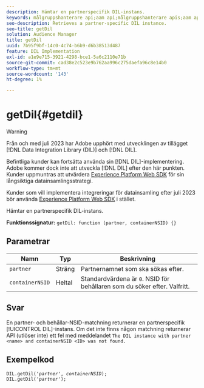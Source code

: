 ```yaml
---
description: Hämtar en partnerspecifik DIL-instans.
keywords: målgruppshanterare api;aam api;målgruppshanterare apis;aam apis
seo-description: Retrieves a partner-specific DIL instance.
seo-title: getDil
solution: Audience Manager
title: getDil
uuid: 7b95f9bf-14c0-4c74-b6b9-d6b38513d487
feature: DIL Implementation
exl-id: a1e9e715-3921-4298-bce1-5a6c2110e71b
source-git-commit: cad38e2c523e9b762aa996c275daefa96c8e14b0
workflow-type: tm+mt
source-wordcount: '143'
ht-degree: 1%

---
```


# getDil{#getdil}

>[!WARNING]
>
>Från och med juli 2023 har Adobe upphört med utvecklingen av tillägget [!DNL Data Integration Library (DIL)] och [!DNL DIL].
>
>Befintliga kunder kan fortsätta använda sin [!DNL DIL]-implementering. Adobe kommer dock inte att utveckla [!DNL DIL] efter den här punkten. Kunder uppmuntras att utvärdera [Experience Platform Web SDK](https://experienceleague.adobe.com/docs/experience-platform/edge/home.html?lang=sv-SE) för sin långsiktiga datainsamlingsstrategi.
>
>Kunder som vill implementera integreringar för datainsamling efter juli 2023 bör använda [Experience Platform Web SDK](https://experienceleague.adobe.com/docs/experience-platform/edge/home.html?lang=sv-SE) i stället.

Hämtar en partnerspecifik DIL-instans.

**Funktionssignatur:** `getDil: function (partner, containerNSID) {}`

<!-- r_dil_get_dil.xml -->

## Parametrar

| Namn | Typ | Beskrivning |
|---|---|---|
| `partner` | Sträng | Partnernamnet som ska sökas efter. |
| `containerNSID` | Heltal | Standardvärdena är `0`. NSID för behållaren som du söker efter. Valfritt. |

## Svar

En partner- och behållar-NSID-matchning returnerar en partnerspecifik [!UICONTROL DIL]-instans. Om det inte finns någon matchning returnerar API (utlöser inte) ett fel med meddelandet `The DIL instance with partner <name> and containerNSID <ID> was not found.`

## Exempelkod

<pre class="java"><code>DIL.getDil('<i>partner</i>', <i>containerNSID</i>); 
DIL.getDil('<i>partner</i>');</code></pre>
